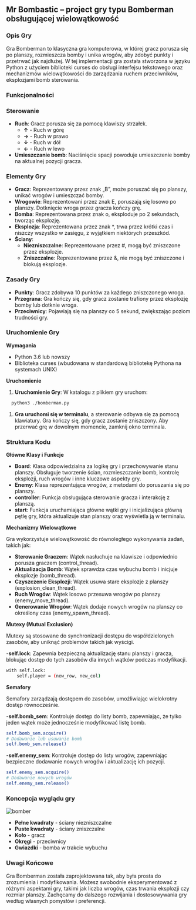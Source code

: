 ## Mr Bombastic – project gry typu Bomberman obsługującej wielowątkowość

### Opis Gry

Gra Bomberman to klasyczna gra komputerowa, w której gracz porusza się po planszy, rozmieszcza bomby i unika wrogów, aby zdobyć punkty i przetrwać jak najdłużej. W tej implementacji gra została stworzona w języku Python z użyciem biblioteki curses do obsługi interfejsu tekstowego oraz mechanizmów wielowątkowości do zarządzania ruchem przeciwników, eksplozjami bomb sterowania.

### Funkcjonalności

### Sterowanie

- **Ruch**: Gracz porusza się za pomocą klawiszy strzałek.
  - **↑** - Ruch w górę
  - **→** - Ruch w prawo
  - **↓** - Ruch w dół
  - **←** - Ruch w lewo
- **Umieszczanie bomb**: Naciśnięcie spacji powoduje umieszczenie bomby na aktualnej pozycji gracza.

### Elementy Gry

- **Gracz**: Reprezentowany przez znak „B”, może poruszać się po planszy, unikać wrogów i umieszczać bomby.
- **Wrogowie**: Reprezentowani przez znak E, poruszają się losowo po planszy. Dotknięcie wroga przez gracza kończy grę.
- **Bomba**: Reprezentowana przez znak o, eksploduje po 2 sekundach, tworząc eksplozję.
- **Eksplozja**: Reprezentowana przez znak \*, trwa przez krótki czas i niszczy wszystko w zasięgu, z wyjątkiem niektórych przeszkód.
- **Ściany**:
  - **Niezniszczalne**: Reprezentowane przez #, mogą być zniszczone przez eksplozje.
  - **Zniszczalne**: Reprezentowane przez &, nie mogą być zniszczone i blokują eksplozje.

### Zasady Gry

- **Punkty**: Gracz zdobywa 10 punktów za każdego zniszczonego wroga.
- **Przegrana**: Gra kończy się, gdy gracz zostanie trafiony przez eksplozję bomby lub dotknie wroga.
- **Przeciwnicy**: Pojawiają się na planszy co 5 sekund, zwiększając poziom trudności gry.

### Uruchomienie Gry

**Wymagania**

- Python 3.6 lub nowszy
- Biblioteka curses (wbudowana w standardową bibliotekę Pythona na systemach UNIX)

**Uruchomienie**

1. **Uruchomienie Gry**: W katalogu z plikiem gry uruchom:
```bash
  python3 ./bomberman.py
```
1. **Gra uruchomi się w terminalu**, a sterowanie odbywa się za pomocą klawiatury. Gra kończy się, gdy gracz zostanie zniszczony. Aby przerwać grę w dowolnym momencie, zamknij okno terminala.

### Struktura Kodu

**Główne Klasy i Funkcje**

- **Board**: Klasa odpowiedzialna za logikę gry i przechowywanie stanu planszy. Obsługuje tworzenie ścian, rozmieszczanie bomb, kontrolę eksplozji, ruch wrogów i inne kluczowe aspekty gry.
- **Enemy**: Klasa reprezentująca wrogów, z metodami do poruszania się po planszy.
- **controller**: Funkcja obsługująca sterowanie gracza i interakcję z planszą.
- **start**: Funkcja uruchamiająca główne wątki gry i inicjalizująca główną pętlę gry, która aktualizuje stan planszy oraz wyświetla ją w terminalu.

**Mechanizmy Wielowątkowe**

Gra wykorzystuje wielowątkowość do równoległego wykonywania zadań, takich jak:

- **Sterowanie Graczem**: Wątek nasłuchuje na klawisze i odpowiednio porusza graczem (control_thread).
- **Aktualizacja Bomb**: Wątek sprawdza czas wybuchu bomb i inicjuje eksplozje (bomb_thread).
- **Czyszczenie Eksplozji**: Wątek usuwa stare eksplozje z planszy (explosion_clean_thread).
- **Ruch Wrogów**: Wątek losowo przesuwa wrogów po planszy (enemy_move_thread).
- **Generowanie Wrogów**: Wątek dodaje nowych wrogów na planszy co określony czas (enemy_spawn_thread).

**Mutexy (Mutual Exclusion)**

Mutexy są stosowane do synchronizacji dostępu do współdzielonych zasobów, aby uniknąć problemów takich jak wyścigi.

-**self.lock**: Zapewnia bezpieczną aktualizację stanu planszy i gracza, blokując dostęp do tych zasobów dla innych wątków podczas modyfikacji.
```bash
with self.lock:
    self.player = (new_row, new_col)
```
**Semafory**

Semafory zarządzają dostępem do zasobów, umożliwiając wielokrotny dostęp równocześnie.

-**self.bomb_sem**: Kontroluje dostęp do listy bomb, zapewniając, że tylko jeden wątek może jednocześnie modyfikować listę bomb.
```bash
self.bomb_sem.acquire()
# Dodawanie lub usuwanie bomb
self.bomb_sem.release()
```
-**self.enemy_sem**: Kontroluje dostęp do listy wrogów, zapewniając bezpieczne dodawanie nowych wrogów i aktualizację ich pozycji.
```bash
self.enemy_sem.acquire()
# Dodawanie nowych wrogów
self.enemy_sem.release()
```

### Koncepcja wyglądu gry

![bomber](https://github.com/JohnyJasoon/Mr-Bombastic/assets/45130672/738fe2b2-28d2-4cdb-976d-ac86ef7a788e)

- **Pełne kwadraty** - ściany niezniszczalne
- **Puste kwadraty** - ściany zniszczalne
- **Koło** - gracz
- **Okręgi** - przeciwnicy
- **Gwiazdki** - bomba w trakcie wybuchu

### Uwagi Końcowe

Gra Bomberman została zaprojektowana tak, aby była prosta do zrozumienia i modyfikowania. Możesz swobodnie eksperymentować z różnymi aspektami gry, takimi jak liczba wrogów, czas trwania eksplozji czy rozmiar planszy. Zachęcamy do dalszego rozwijania i dostosowywania gry według własnych pomysłów i preferencji.
